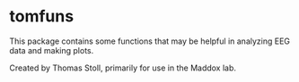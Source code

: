 # tomfuns

This package contains some functions that may be helpful in analyzing EEG data and making plots. 

Created by Thomas Stoll, primarily for use in the Maddox lab.
